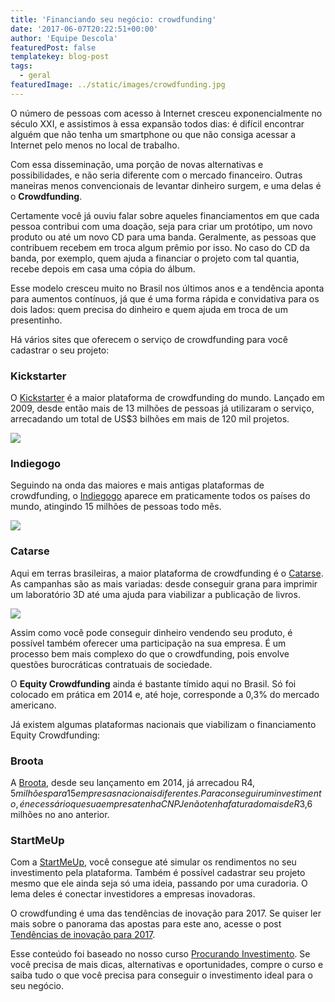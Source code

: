 ```yaml
---
title: 'Financiando seu negócio: crowdfunding'
date: '2017-06-07T20:22:51+00:00'
author: 'Equipe Descola'
featuredPost: false
templatekey: blog-post
tags:
  - geral
featuredImage: ../static/images/crowdfunding.jpg
---
```


O número de pessoas com acesso à Internet cresceu exponencialmente no século XXI, e assistimos à essa expansão todos dias: é difícil encontrar alguém que não tenha um smartphone ou que não consiga acessar a Internet pelo menos no local de trabalho.

Com essa disseminação, uma porção de novas alternativas e possibilidades, e não seria diferente com o mercado financeiro. Outras maneiras menos convencionais de levantar dinheiro surgem, e uma delas é o **Crowdfunding**.

Certamente você já ouviu falar sobre aqueles financiamentos em que cada pessoa contribui com uma doação, seja para criar um protótipo, um novo produto ou até um novo CD para uma banda. Geralmente, as pessoas que contribuem recebem em troca algum prêmio por isso. No caso do CD da banda, por exemplo, quem ajuda a financiar o projeto com tal quantia, recebe depois em casa uma cópia do álbum.

Esse modelo cresceu muito no Brasil nos últimos anos e a tendência aponta para aumentos contínuos, já que é uma forma rápida e convidativa para os dois lados: quem precisa do dinheiro e quem ajuda em troca de um presentinho.

Há vários sites que oferecem o serviço de crowdfunding para você cadastrar o seu projeto:

### Kickstarter

O [Kickstarter](https://www.kickstarter.com/) é a maior plataforma de crowdfunding do mundo. Lançado em 2009, desde então mais de 13 milhões de pessoas já utilizaram o serviço, arrecadando um total de US$3 bilhões em mais de 120 mil projetos.

[![](https://descola.org/drops/wp-content/uploads/2017/06/kickstarter-1024x821.png)](https://www.kickstarter.com/)

### Indiegogo

Seguindo na onda das maiores e mais antigas plataformas de crowdfunding, o [Indiegogo](https://www.indiegogo.com/) aparece em praticamente todos os países do mundo, atingindo 15 milhões de pessoas todo mês.

[![](https://descola.org/drops/wp-content/uploads/2017/06/indiegogo-1024x694.png)](https://www.indiegogo.com/)

### Catarse

Aqui em terras brasileiras, a maior plataforma de crowdfunding é o [Catarse](https://www.catarse.me/). As campanhas são as mais variadas: desde conseguir grana para imprimir um laboratório 3D até uma ajuda para viabilizar a publicação de livros.

[![](https://descola.org/drops/wp-content/uploads/2017/06/catarse1-1024x746.png)](https://www.catarse.me/)

Assim como você pode conseguir dinheiro vendendo seu produto, é possível também oferecer uma participação na sua empresa. É um processo bem mais complexo do que o crowdfunding, pois envolve questões burocráticas contratuais de sociedade.

O **Equity Crowdfunding** ainda é bastante tímido aqui no Brasil. Só foi colocado em prática em 2014 e, até hoje, corresponde a 0,3% do mercado americano.

Já existem algumas plataformas nacionais que viabilizam o financiamento Equity Crowdfunding:

### Broota

A [Broota](https://www.broota.com.br/), desde seu lançamento em 2014, já arrecadou R$4,5 milhões para 15 empresas nacionais diferentes. Para conseguir um investimento, é necessário que sua empresa tenha CNPJ e não tenha faturado mais de R$3,6 milhões no ano anterior.

### StartMeUp

Com a [StartMeUp](https://www.startmeup.com.br/), você consegue até simular os rendimentos no seu investimento pela plataforma. Também é possível cadastrar seu projeto mesmo que ele ainda seja só uma ideia, passando por uma curadoria. O lema deles é conectar investidores a empresas inovadoras.

O crowdfunding é uma das tendências de inovação para 2017. Se quiser ler mais sobre o panorama das apostas para este ano, acesse o post [Tendências de inovação para 2017](https://descola.org/drops/tendencias-de-inovacao-para-2017/).

Esse conteúdo foi baseado no nosso curso [Procurando Investimento](https://descola.org/curso/procurando-investimento). Se você precisa de mais dicas, alternativas e oportunidades, compre o curso e saiba tudo o que você precisa para conseguir o investimento ideal para o seu negócio.
